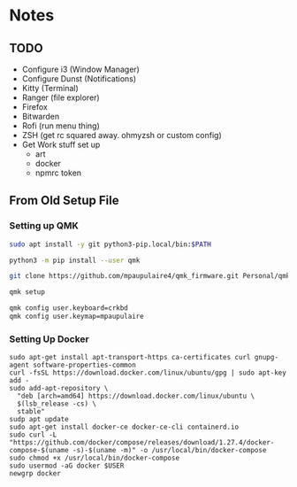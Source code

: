 # Notes
## TODO
- Configure i3 (Window Manager)
- Configure Dunst (Notifications)
- Kitty (Terminal)
- Ranger (file explorer)
- Firefox
- Bitwarden
- Rofi (run menu thing)
- ZSH (get rc squared away. ohmyzsh or custom config)
- Get Work stuff set up
  - art
  - docker
  - npmrc token

## From Old Setup File
### Setting up QMK
```zsh
sudo apt install -y git python3-pip.local/bin:$PATH

python3 -m pip install --user qmk

git clone https://github.com/mpaupulaire4/qmk_firmware.git Personal/qmk_firmware

qmk setup

qmk config user.keyboard=crkbd
qmk config user.keymap=mpaupulaire
```
### Setting Up Docker
```
sudo apt-get install apt-transport-https ca-certificates curl gnupg-agent software-properties-common
curl -fsSL https://download.docker.com/linux/ubuntu/gpg | sudo apt-key add -
sudo add-apt-repository \
  "deb [arch=amd64] https://download.docker.com/linux/ubuntu \
  $(lsb_release -cs) \
  stable"
sudp apt update
sudo apt-get install docker-ce docker-ce-cli containerd.io
sudo curl -L "https://github.com/docker/compose/releases/download/1.27.4/docker-compose-$(uname -s)-$(uname -m)" -o /usr/local/bin/docker-compose
sudo chmod +x /usr/local/bin/docker-compose
sudo usermod -aG docker $USER
newgrp docker
```
